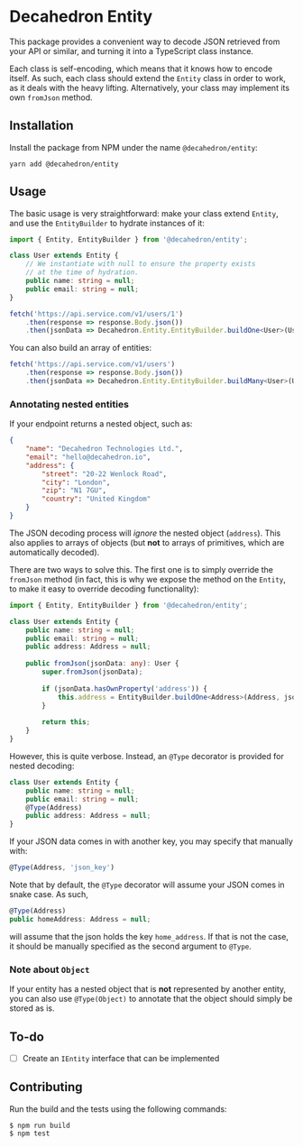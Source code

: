 # Decahedron Entity

This package provides a convenient way to decode JSON retrieved from your API or similar, and turning it into a TypeScript class instance.

Each class is self-encoding, which means that it knows how to encode itself. As such, each class should extend the `Entity` class in order to work, as it deals with the heavy lifting. Alternatively, your class may implement its own `fromJson` method.

## Installation
Install the package from NPM under the name `@decahedron/entity`:
```
yarn add @decahedron/entity
```

## Usage
The basic usage is very straightforward: make your class extend `Entity`, and use the `EntityBuilder` to hydrate instances of it:

```typescript
import { Entity, EntityBuilder } from '@decahedron/entity';

class User extends Entity {
	// We instantiate with null to ensure the property exists
	// at the time of hydration.
    public name: string = null;
    public email: string = null;
}

fetch('https://api.service.com/v1/users/1')
    .then(response => response.Body.json())
    .then(jsonData => Decahedron.Entity.EntityBuilder.buildOne<User>(User, jsonData));
```

You can also build an array of entities:

```typescript
fetch('https://api.service.com/v1/users')
    .then(response => response.Body.json())
    .then(jsonData => Decahedron.Entity.EntityBuilder.buildMany<User>(User, jsonData));
```

### Annotating nested entities

If your endpoint returns a nested object, such as:
```json
{
	"name": "Decahedron Technologies Ltd.",
	"email": "hello@decahedron.io",
	"address": {
		"street": "20-22 Wenlock Road",
		"city": "London",
		"zip": "N1 7GU",
		"country": "United Kingdom"
	}
}
```
The JSON decoding process will _ignore_ the nested object (`address`). This also applies to arrays of objects (but **not** to arrays of primitives, which are automatically decoded).

There are two ways to solve this. The first one is to simply override the `fromJson` method (in fact, this is why we expose the method on the `Entity`, to make it easy to override decoding functionality):
```typescript
import { Entity, EntityBuilder } from '@decahedron/entity';

class User extends Entity {
    public name: string = null;
    public email: string = null;
    public address: Address = null;
    
    public fromJson(jsonData: any): User {
    	super.fromJson(jsonData);
    	
    	if (jsonData.hasOwnProperty('address')) {
    	    this.address = EntityBuilder.buildOne<Address>(Address, jsonData['address']);
    	}
    	
    	return this;
    }
}
```

However, this is quite verbose. Instead, an `@Type` decorator is provided for nested decoding:

```typescript
class User extends Entity {
    public name: string = null;
    public email: string = null;
    @Type(Address)
    public address: Address = null;
}
```

If your JSON data comes in with another key, you may specify that manually with:
```typescript
@Type(Address, 'json_key')
```

Note that by default, the `@Type` decorator will assume your JSON comes in snake case. As such,
```typescript
@Type(Address)
public homeAddress: Address = null;
```
will assume that the json holds the key `home_address`. If that is not the case, it should be manually specified as the second argument to `@Type`.

### Note about `Object`
If your entity has a nested object that is **not** represented by another entity, you can also use `@Type(Object)` to annotate that the object should simply be stored as is.

## To-do
- [ ] Create an `IEntity` interface that can be implemented

## Contributing

Run the build and the tests using the following commands:

```
$ npm run build
$ npm test
```
